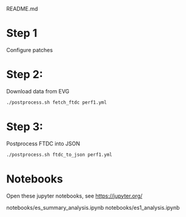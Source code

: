 README.md



# Step 1
Configure patches


# Step 2:

Download data from EVG

```sh
./postprocess.sh fetch_ftdc perf1.yml
```

# Step 3:

Postprocess FTDC into JSON

```sh
./postprocess.sh ftdc_to_json perf1.yml
```

# Notebooks

Open these jupyter notebooks, see https://jupyter.org/

notebooks/es_summary_analysis.ipynb
notebooks/es1_analysis.ipynb
